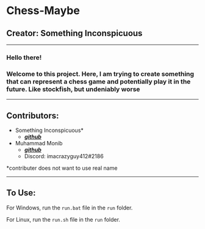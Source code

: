 # Chess-Maybe

## Creator: Something Inconspicuous

---

### Hello there!
### Welcome to this project. Here, I am trying to create something that can represent a chess game and potentially play it in the future. Like stockfish, but undeniably worse

---

## Contributors:

- Something Inconspicuous\*
    - ***[github](https://github.com/Something-Inconspicuous)***
- Muhammad Monib
    - ***[github](https://github.com/imacrazyguy412)***
    - Discord: imacrazyguy412\#2186

\*contributer does not want to use real name

---
## To Use:

For Windows, run the `run.bat` file in the `run` folder.

For Linux, run the `run.sh` file in the `run` folder.

